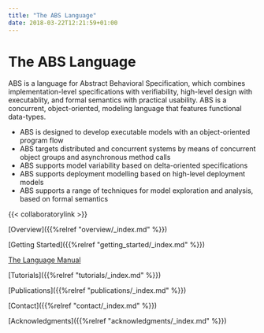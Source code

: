 ```yaml
---
title: "The ABS Language"
date: 2018-03-22T12:21:59+01:00
---
```




# The ABS Language

ABS is a language for Abstract Behavioral Specification, which combines
implementation-level specifications with verifiability, high-level design with
executablity, and formal semantics with practical usability. ABS is a
concurrent, object-oriented, modeling language that features functional
data-types.

* ABS is designed to develop executable models with an object-oriented program
  flow
* ABS targets distributed and concurrent systems by means of concurrent object
  groups and asynchronous method calls
* ABS supports model variability based on delta-oriented specifications
* ABS supports deployment modelling based on high-level deployment models
* ABS supports a range of techniques for model exploration and analysis, based
  on formal semantics

{{< collaboratorylink >}}

[Overview]({{%relref "overview/_index.md" %}})

[Getting Started]({{%relref "getting_started/_index.md" %}})

[The Language Manual](manual/)

[Tutorials]({{%relref "tutorials/_index.md" %}})

[Publications]({{%relref "publications/_index.md" %}})

[Contact]({{%relref "contact/_index.md" %}})

[Acknowledgments]({{%relref "acknowledgments/_index.md" %}})
